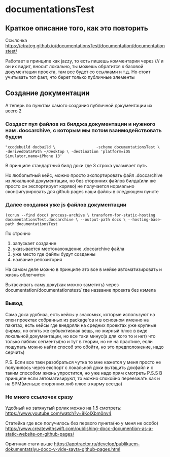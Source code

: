 # documentationsTest

## Краткое описание того, как это повторить

Ссылочка https://ctrateg.github.io/documentationsTest/documentation/documentationstest/

Работает в принципе как jazzy, то есть пишешь комментарии через /// и он их видит, вносит локально, ты можешь обратится к базовой документации проекта, там все будет со ссылками и т.д. 
Но стоит учитывать тот факт, что берет только публичные элементы 

## Создание документации

А теперь по пунктам самого создания публичной документации их всего 2

### Создаст пул файлов из билджа документации и нужного нам .doccarchive, с которым мы потом взаимодействовать будем 

` "xcodebuild docbuild \                 
-scheme documentationsTest \                                 
-derivedDataPath ~/Desktop \
-destination 'platform=iOS Simulator,name=iPhone 13' `

В принципе стандартный билд доки где 3 строка указывает путь

Но любопытный кейс, можно просто экспортировать файл .doccarchive из локальной документации, но без сторонних файлов билда(или же просто он экспортирует коряво) не получается нормально сконфигурировать для github pages наши файлы в следующем пункте 

### Далее создания уже js файлов документации

` (xcrun --find docc) process-archive \
transform-for-static-hosting documentationsTest.doccarchive \
--output-path docs \
--hosting-base-path documentationsTest `

По строчно
1) запускает создание
2) указывается местонахождение .doccarchive файла 
3) уже место где файлы будут созданны
4) название репозитория

На самом деле можно в принципе это все в мейке автоматизировать и жизнь облегчится

Вытаскивать саму доку(как можно заметить) через documentation/documentationstest/ где название проекта без кэмела

### Вывод 

Сама дока удобнаа, есть кейсы у знакомых, которые используют на опен проектах собранных из package'ов и в основном именно на пакетах, есть кейсы где внедряли на средних проектах уже крупные фирмы, но опять же субьективная вещь, но жирный плюс в виде локальной документации, но все таки минус(а для кого то и нет) что только паблик сегменты(но и тут в теории, но не на практике, если пощупать можно найти способ это обойти, но это предположение, надо серчить)

P.S. Если все таки разобраться чутка то мне кажется у меня просто не получилось через експорт с локальной доки вытащить докфайл и с таким способом жизнь упростится, но уже надо прям смотреть
P.S.S В принципе если автоматизируют, то можно спокойно переезжать как и на SPM(меньше сторонних либ плюс в карму всегда)

### Не много ссылочек сразу

Удобный но затянутый ролик можно на 1.5 смотреть:
https://www.youtube.com/watch?v=8KoIXbm0nv4

Статейка где все получилось без первого пункта(но у меня не особо)
https://www.createwithswift.com/publishing-docc-documention-as-a-static-website-on-github-pages/

Оригинал стати выше
https://apptractor.ru/develop/publikuem-dokumentatsiyu-docc-v-vide-sayta-github-pages.html
